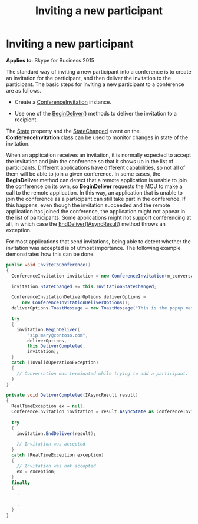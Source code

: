 ﻿---
title: Inviting a new participant
TOCTitle: Inviting a new participant
ms:assetid: 3075d768-6784-44ff-aa61-9c7598c7cd6c
ms:mtpsurl: https://msdn.microsoft.com/en-us/library/Dn465996(v=office.16)
ms:contentKeyID: 65239942
ms.date: 07/27/2015
mtps_version: v=office.16
dev_langs:
- csharp
---

# Inviting a new participant


**Applies to**: Skype for Business 2015

The standard way of inviting a new participant into a conference is to create an invitation for the participant, and then deliver the invitation to the participant. The basic steps for inviting a new participant to a conference are as follows.

  - Create a [ConferenceInvitation](https://msdn.microsoft.com/en-us/library/hh349823\(v=office.16\)) instance.

  - Use one of the [BeginDeliver()](https://msdn.microsoft.com/en-us/library/hh381143\(v=office.16\)) methods to deliver the invitation to a recipient.

The [State](https://msdn.microsoft.com/en-us/library/hh366182\(v=office.16\)) property and the [StateChanged](https://msdn.microsoft.com/en-us/library/hh349590\(v=office.16\)) event on the **ConferenceInvitation** class can be used to monitor changes in state of the invitation.

When an application receives an invitation, it is normally expected to accept the invitation and join the conference so that it shows up in the list of participants. Different applications have different capabilities, so not all of them will be able to join a given conference. In some cases, the **BeginDeliver** method can detect that a remote application is unable to join the conference on its own, so **BeginDeliver** requests the MCU to make a call to the remote application. In this way, an application that is unable to join the conference as a participant can still take part in the conference. If this happens, even though the invitation succeeded and the remote application has joined the conference, the application might not appear in the list of participants. Some applications might not support conferencing at all, in which case the [EndDeliver(IAsyncResult)](https://msdn.microsoft.com/en-us/library/hh382300\(v=office.16\)) method throws an exception.

For most applications that send invitations, being able to detect whether the invitation was accepted is of utmost importance. The following example demonstrates how this can be done.

``` csharp
public void InviteToConference()
{
  ConferenceInvitation invitation = new ConferenceInvitation(m_conversation);

  invitation.StateChanged += this.InvitationStateChanged;

  ConferenceInvitationDeliverOptions deliverOptions = 
      new ConferenceInvitationDeliverOptions();
  deliverOptions.ToastMessage = new ToastMessage("This is the popup message or toast.");

  try
  {
    invitation.BeginDeliver(
        "sip:mary@contoso.com",
        deliverOptions,
        this.DeliverCompleted,
        invitation);
  }
  catch (InvalidOperationException)
  {
    // Conversation was terminated while trying to add a participant.
  }
}

private void DeliverCompleted(IAsyncResult result)
{
  RealTimeException ex = null;
  ConferenceInvitation invitation = result.AsyncState as ConferenceInvitation;
  
  try
  {
    invitation.EndDeliver(result);

    // Invitation was accepted
  }
  catch (RealTimeException exception)
  {
    // Invitation was not accepted.
    ex = exception;
  }
  finally
  {
    .
    . 
    .
  }
}
```

